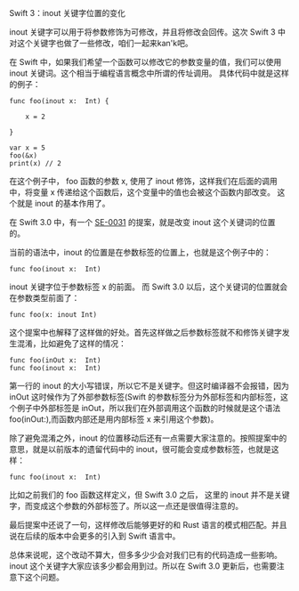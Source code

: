 Swift 3：inout 关键字位置的变化

inout 关键字可以用于将参数修饰为可修改，并且将修改会回传。这次 Swift 3 中对这个关键字也做了一些修改，咱们一起来kan'k吧。

在 Swift 中，如果我们希望一个函数可以修改它的参数变量的值，我们可以使用 inout 关键词。这个相当于编程语言概念中所谓的传址调用。 具体代码中就是这样的例子：

```
func foo(inout x:  Int) {

    x = 2

}

var x = 5
foo(&x)
print(x) // 2
```

在这个例子中， foo 函数的参数 x, 使用了 inout 修饰，这样我们在后面的调用中，将变量 x 传递给这个函数后，这个变量中的值也会被这个函数内部改变。 这个就是 inout 的基本作用了。

在 Swift 3.0 中，有一个 [SE-0031](https://github.com/apple/swift-evolution/blob/master/proposals/0031-adjusting-inout-declarations.md) 的提案，就是改变 inout 这个关键词的位置的。

当前的语法中，inout 的位置是在参数标签的位置上，也就是这个例子中的：

```
func foo(inout x:  Int)
```

inout 关键字位于参数标签 x 的前面。 而 Swift 3.0 以后，这个关键词的位置就会在参数类型前面了：

```
func foo(x: inout Int)
```

这个提案中也解释了这样做的好处。首先这样做之后参数标签就不和修饰关键字发生混淆，比如避免了这样的情况：

```
func foo(inOut x:  Int)
func foo(inout x:  Int)
```

第一行的 inout 的大小写错误，所以它不是关键字。但这时编译器不会报错，因为 inOut 这时候作为了外部参数标签(Swift 的参数标签分为外部标签和内部标签，这个例子中外部标签是 inOut，所以我们在外部调用这个函数的时候就是这个语法 foo(inOut:),而函数内部还是用内部标签 x 来引用这个参数)。

除了避免混淆之外，inout 的位置移动后还有一点需要大家注意的。按照提案中的意思，就是以前版本的遗留代码中的 inout，很可能会变成参数标签，也就是这样：

```
func foo(inout x:  Int)
```

比如之前我们的 foo 函数这样定义，但 Swift 3.0 之后， 这里的 inout 并不是关键字，而变成这个参数的外部标签了。所以这一点还是很值得注意的。

最后提案中还说了一句，这样修改后能够更好的和 Rust 语言的模式相匹配。并且说在后续的版本中会更多的引入到 Swift 语言中。

总体来说呢，这个改动不算大，但多多少少会对我们已有的代码造成一些影响。 inout 这个关键字大家应该多少都会用到过。所以在 Swift 3.0 更新后，也需要注意下这个问题。

